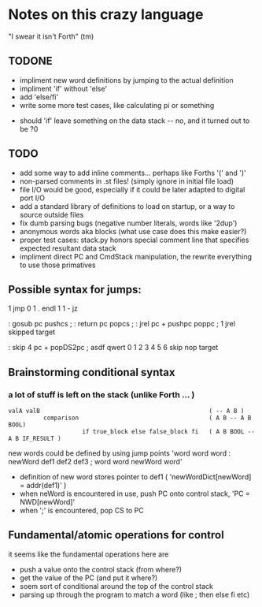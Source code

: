 # Notes on this crazy language
"I swear it isn't Forth" (tm)

## TODONE
+ impliment new word definitions by jumping to the actual definition 
+ impliment 'if' without 'else'
+ add 'else/fi'
+ write some more test cases, like calculating pi or something
- should 'if' leave something on the data stack -- no, and it turned out to be ?0
## TODO
- add some way to add inline comments... perhaps like Forths '(' and ')'
- non-parsed comments in .st files! (simply ignore in initial file load)
- file I/O would be good, especially if it could be later adapted to digital port I/O
- add a standard library of definitions to load on startup, or a way to source outside files
- fix dumb parsing bugs (negative number literals, words like '2dup')
- anonymous words aka blocks (what use case does this make easier?)
- proper test cases: stack.py honors special comment line that specifies expected resultant data stack
- impliment direct PC and CmdStack manipulation, the rewrite everything to use those primatives

## Possible syntax for jumps:
1 jmp 0 1 . endl
1 1 - jz 

: gosub pc pushcs ;
: return pc popcs ;
: jrel pc + pushpc poppc ;
1 jrel skipped target

: skip 4 pc + popDS2pc ; asdf qwert
  0    1 2  3 4          5    6
skip nop target


## Brainstorming conditional syntax
### a lot of stuff is left on the stack (unlike Forth ... )
    valA valB                                                ( -- A B )
              comparison                                     ( A B -- A B BOOL)
                         if true_block else false_block fi   ( A B BOOL -- A B IF_RESULT )

new words could be defined by using jump points
'word word word : newWord def1 def2 def3 ; word word newWord word'
- definition of new word stores pointer to def1 ( 'newWordDict[newWord] = addr(def1)' )
- when neWord is encountered in use, push PC onto control stack, 'PC = NWD[newWord]'
- when ';' is encountered, pop CS to PC

## Fundamental/atomic operations for control
it seems like the fundamental operations here are
- push a value onto the control stack  (from where?)
- get the value of the PC (and put it where?)
- soem sort of conditional around the top of the control stack
- parsing up through the program to match a word (like ; then else fi etc)




